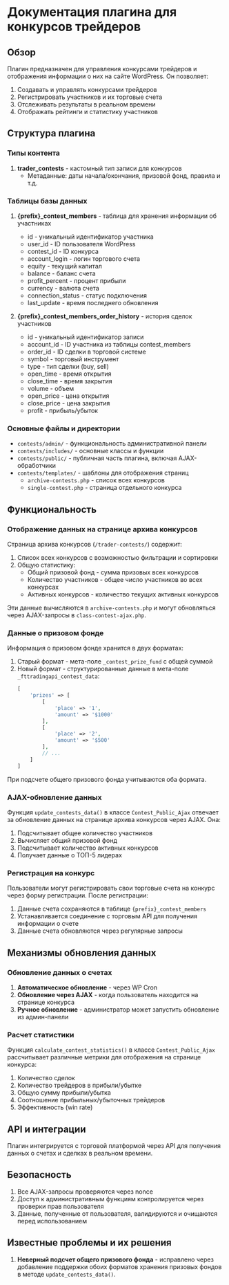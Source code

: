 # Документация плагина для конкурсов трейдеров

## Обзор

Плагин предназначен для управления конкурсами трейдеров и отображения информации о них на сайте WordPress. Он позволяет:

1. Создавать и управлять конкурсами трейдеров
2. Регистрировать участников и их торговые счета
3. Отслеживать результаты в реальном времени
4. Отображать рейтинги и статистику участников

## Структура плагина

### Типы контента

1. **trader_contests** - кастомный тип записи для конкурсов
   - Метаданные: даты начала/окончания, призовой фонд, правила и т.д.

### Таблицы базы данных

1. **{prefix}_contest_members** - таблица для хранения информации об участниках
   - id - уникальный идентификатор участника
   - user_id - ID пользователя WordPress
   - contest_id - ID конкурса
   - account_login - логин торгового счета
   - equity - текущий капитал
   - balance - баланс счета
   - profit_percent - процент прибыли
   - currency - валюта счета
   - connection_status - статус подключения
   - last_update - время последнего обновления

2. **{prefix}_contest_members_order_history** - история сделок участников
   - id - уникальный идентификатор записи
   - account_id - ID участника из таблицы contest_members
   - order_id - ID сделки в торговой системе
   - symbol - торговый инструмент
   - type - тип сделки (buy, sell)
   - open_time - время открытия
   - close_time - время закрытия
   - volume - объем
   - open_price - цена открытия
   - close_price - цена закрытия
   - profit - прибыль/убыток

### Основные файлы и директории

- `contests/admin/` - функциональность административной панели
- `contests/includes/` - основные классы и функции
- `contests/public/` - публичная часть плагина, включая AJAX-обработчики
- `contests/templates/` - шаблоны для отображения страниц
  - `archive-contests.php` - список всех конкурсов
  - `single-contest.php` - страница отдельного конкурса

## Функциональность

### Отображение данных на странице архива конкурсов

Страница архива конкурсов (`/trader-contests/`) содержит:

1. Список всех конкурсов с возможностью фильтрации и сортировки
2. Общую статистику:
   - Общий призовой фонд - сумма призовых всех конкурсов
   - Количество участников - общее число участников во всех конкурсах
   - Активных конкурсов - количество текущих активных конкурсов

Эти данные вычисляются в `archive-contests.php` и могут обновляться через AJAX-запросы в `class-contest-ajax.php`.

### Данные о призовом фонде

Информация о призовом фонде хранится в двух форматах:

1. Старый формат - мета-поле `_contest_prize_fund` с общей суммой
2. Новый формат - структурированные данные в мета-поле `_fttradingapi_contest_data`:
   ```php
   [
       'prizes' => [
           [
               'place' => '1',
               'amount' => '$1000'
           ],
           [
               'place' => '2',
               'amount' => '$500'
           ],
           // ...
       ]
   ]
   ```

При подсчете общего призового фонда учитываются оба формата.

### AJAX-обновление данных

Функция `update_contests_data()` в классе `Contest_Public_Ajax` отвечает за обновление данных на странице архива конкурсов через AJAX. Она:

1. Подсчитывает общее количество участников
2. Вычисляет общий призовой фонд
3. Подсчитывает количество активных конкурсов
4. Получает данные о ТОП-5 лидерах

### Регистрация на конкурс

Пользователи могут регистрировать свои торговые счета на конкурс через форму регистрации. После регистрации:

1. Данные счета сохраняются в таблице `{prefix}_contest_members`
2. Устанавливается соединение с торговым API для получения информации о счете
3. Данные счета обновляются через регулярные запросы

## Механизмы обновления данных

### Обновление данных о счетах

1. **Автоматическое обновление** - через WP Cron
2. **Обновление через AJAX** - когда пользователь находится на странице конкурса
3. **Ручное обновление** - администратор может запустить обновление из админ-панели

### Расчет статистики

Функция `calculate_contest_statistics()` в классе `Contest_Public_Ajax` рассчитывает различные метрики для отображения на странице конкурса:

1. Количество сделок
2. Количество трейдеров в прибыли/убытке
3. Общую сумму прибыли/убытка
4. Соотношение прибыльных/убыточных трейдеров
5. Эффективность (win rate)

## API и интеграции

Плагин интегрируется с торговой платформой через API для получения данных о счетах и сделках в реальном времени.

## Безопасность

1. Все AJAX-запросы проверяются через nonce
2. Доступ к административным функциям контролируется через проверки прав пользователя
3. Данные, полученные от пользователя, валидируются и очищаются перед использованием

## Известные проблемы и их решения

1. **Неверный подсчет общего призового фонда** - исправлено через добавление поддержки обоих форматов хранения призовых фондов в методе `update_contests_data()`. 